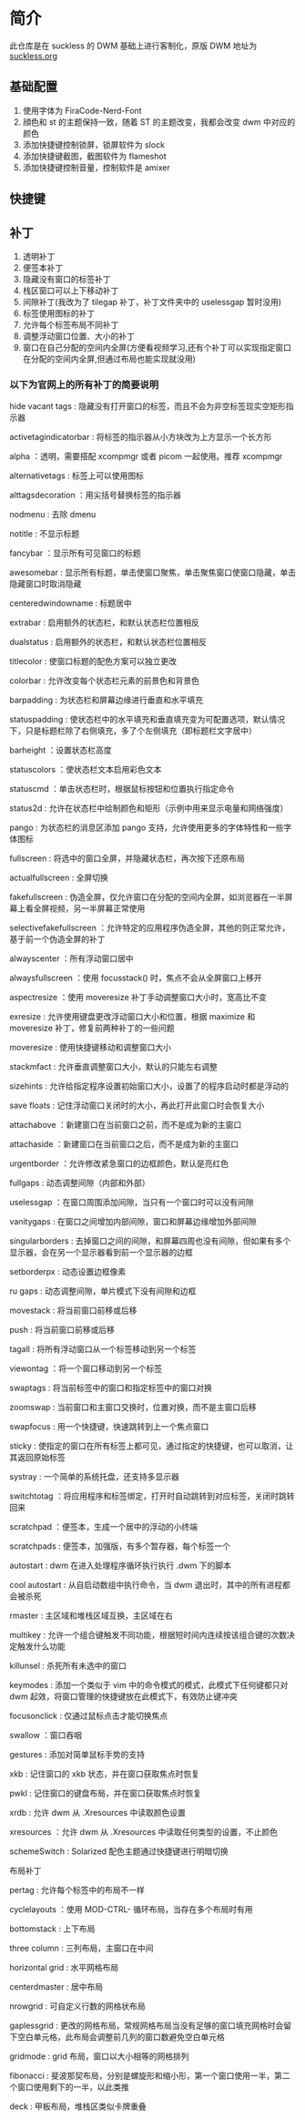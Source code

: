# 简介

此仓库是在 suckless 的 DWM 基础上进行客制化，原版 DWM 地址为[suckless.org](dwm.suckless.org)

## 基础配置

1. 使用字体为 FiraCode-Nerd-Font
2. 顔色和 st 的主题保持一致，随着 ST 的主题改变，我都会改变 dwm 中对应的颜色
3. 添加快捷键控制锁屏，锁屏软件为 slock
4. 添加快捷键截图，截图软件为 flameshot
5. 添加快捷键控制音量，控制软件是 amixer

## 快捷键

## 补丁

1. 透明补丁
2. 便签本补丁
3. 隐藏没有窗口的标签补丁
4. 栈区窗口可以上下移动补丁
5. 间隙补丁(我改为了 tilegap 补丁，补丁文件夹中的 uselessgap 暂时没用)
6. 标签使用图标的补丁
7. 允许每个标签布局不同补丁
8. 调整浮动窗口位置、大小的补丁
9. 窗口在自己分配的空间内全屏(方便看视频学习,还有个补丁可以实现指定窗口在分配的空间内全屏,但通过布局也能实现就没用)

### 以下为官网上的所有补丁的简要说明

hide vacant tags : 隐藏没有打开窗口的标签，而且不会为非空标签现实空矩形指示器

activetagindicatorbar : 将标签的指示器从小方块改为上方显示一个长方形

alpha ：透明，需要搭配 xcompmgr 或者 picom 一起使用。推荐 xcompmgr

alternativetags : 标签上可以使用图标

alttagsdecoration ：用尖括号替换标签的指示器

nodmenu : 去除 dmenu

notitle : 不显示标题

fancybar ：显示所有可见窗口的标题

awesomebar : 显示所有标题，单击使窗口聚焦，单击聚焦窗口使窗口隐藏，单击隐藏窗口时取消隐藏

centeredwindowname : 标题居中

extrabar : 启用额外的状态栏，和默认状态栏位置相反

dualstatus : 启用额外的状态栏，和默认状态栏位置相反

titlecolor : 使窗口标题的配色方案可以独立更改

colorbar : 允许改变每个状态栏元素的前景色和背景色

barpadding : 为状态栏和屏幕边缘进行垂直和水平填充

statuspadding : 使状态栏中的水平填充和垂直填充变为可配置选项，默认情况下，只是标题栏除了右侧填充，多了个左侧填充（即标题栏文字居中）

barheight ：设置状态栏高度

statuscolors ：使状态栏文本启用彩色文本

statuscmd ：单击状态栏时，根据鼠标按钮和位置执行指定命令

status2d : 允许在状态栏中绘制颜色和矩形（示例中用来显示电量和网络强度）

pango : 为状态栏的消息区添加 pango 支持，允许使用更多的字体特性和一些字体图标

fullscreen : 将选中的窗口全屏，并隐藏状态栏，再次按下还原布局

actualfullscreen : 全屏切换

fakefullscreen : 伪造全屏，仅允许窗口在分配的空间内全屏，如浏览器在一半屏幕上看全屏视频，另一半屏幕正常使用

selectivefakefullscreen ：允许特定的应用程序伪造全屏，其他的则正常允许，基于前一个伪造全屏的补丁

alwayscenter ：所有浮动窗口居中

alwaysfullscreen ：使用 focusstack() 时，焦点不会从全屏窗口上移开

aspectresize ：使用 moveresize 补丁手动调整窗口大小时，宽高比不变

exresize : 允许使用键盘更改浮动窗口大小和位置，根据 maximize 和 moveresize 补丁，修复前两种补丁的一些问题

moveresize : 使用快捷键移动和调整窗口大小

stackmfact : 允许垂直调整窗口大小，默认的只能左右调整

sizehints : 允许给指定程序设置初始窗口大小，设置了的程序启动时都是浮动的

save floats : 记住浮动窗口关闭时的大小，再此打开此窗口时会恢复大小

attachabove ：新建窗口在当前窗口之前，而不是成为新的主窗口

attachaside ：新建窗口在当前窗口之后，而不是成为新的主窗口

urgentborder ：允许修改紧急窗口的边框颜色，默认是亮红色

fullgaps : 动态调整间隙（内部和外部）

uselessgap ：在窗口周围添加间隙，当只有一个窗口时可以没有间隙

vanitygaps : 在窗口之间增加内部间隙，窗口和屏幕边缘增加外部间隙

singularborders : 去掉窗口之间的间隙，和屏幕四周也没有间隙，但如果有多个显示器，会在另一个显示器看到前一个显示器的边框

setborderpx : 动态设置边框像素

ru gaps : 动态调整间隙，单片模式下没有间隙和边框

movestack : 将当前窗口前移或后移

push : 将当前窗口前移或后移

tagall : 将所有浮动窗口从一个标签移动到另一个标签

viewontag ：将一个窗口移动到另一个标签

swaptags : 将当前标签中的窗口和指定标签中的窗口对换

zoomswap : 当前窗口和主窗口交换时，位置对换，而不是主窗口后移

swapfocus : 用一个快捷键，快速跳转到上一个焦点窗口

sticky : 使指定的窗口在所有标签上都可见，通过指定的快捷键，也可以取消，让其返回原始标签

systray : 一个简单的系统托盘，还支持多显示器

switchtotag ：将应用程序和标签绑定，打开时自动跳转到对应标签，关闭时跳转回来

scratchpad ：便签本，生成一个居中的浮动的小终端

scratchpads : 便签本，加强版，有多个暂存器，每个标签一个

autostart : dwm 在进入处理程序循环执行执行 .dwm 下的脚本

cool autostart : 从自启动数组中执行命令，当 dwm 退出时，其中的所有进程都会被杀死

rmaster : 主区域和堆栈区域互换，主区域在右

multikey : 允许一个组合键触发不同功能，根据短时间内连续按该组合键的次数决定触发什么功能

killunsel : 杀死所有未选中的窗口

keymodes : 添加一个类似于 vim 中的命令模式的模式，此模式下任何键都只对 dwm 起效，将窗口管理的快捷键放在此模式下，有效防止键冲突

focusonclick : 仅通过鼠标点击才能切换焦点

swallow ：窗口吞咽

gestures : 添加对简单鼠标手势的支持

xkb : 记住窗口的 xkb 状态，并在窗口获取焦点时恢复

pwkl : 记住窗口的键盘布局，并在窗口获取焦点时恢复

xrdb : 允许 dwm 从 .Xresources 中读取颜色设置

xresources ：允许 dwm 从 .Xresources 中读取任何类型的设置，不止颜色

schemeSwitch : Solarized 配色主题通过快捷键进行明暗切换

布局补丁

pertag : 允许每个标签中的布局不一样

cyclelayouts ：使用 MOD-CTRL- 循环布局，当存在多个布局时有用

bottomstack : 上下布局

three column : 三列布局，主窗口在中间

horizontal grid : 水平网格布局

centerdmaster : 居中布局

nrowgrid : 可自定义行数的网格状布局

gaplessgrid : 更改的网格布局，常规网格布局当没有足够的窗口填充网格时会留下空白单元格，此布局会调整前几列的窗口数避免空白单元格

gridmode : grid 布局，窗口以大小相等的网格排列

fibonacci : 斐波那契布局，分别是螺旋形和缩小形，第一个窗口使用一半，第二个窗口使用剩下的一半，以此类推

deck : 甲板布局，堆栈区类似卡牌重叠
